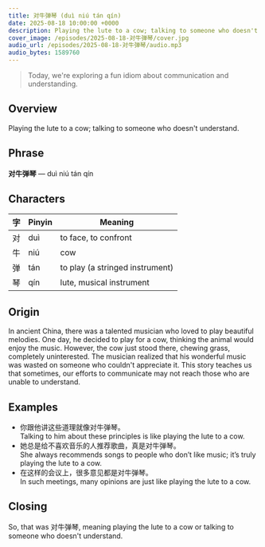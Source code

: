 ```yaml
---
title: 对牛弹琴 (duì niú tán qín)
date: 2025-08-18 10:00:00 +0000
description: Playing the lute to a cow; talking to someone who doesn't understand.
cover_image: /episodes/2025-08-18-对牛弹琴/cover.jpg
audio_url: /episodes/2025-08-18-对牛弹琴/audio.mp3
audio_bytes: 1589760
---
```




> Today, we're exploring a fun idiom about communication and understanding.

## Overview
Playing the lute to a cow; talking to someone who doesn't understand.

## Phrase
**对牛弹琴** — duì niú tán qín

## Characters

| 字 | Pinyin | Meaning                     |
|----|--------|-----------------------------|
| 对 | duì    | to face, to confront        |
| 牛 | niú    | cow                         |
| 弹 | tán    | to play (a stringed instrument) |
| 琴 | qín    | lute, musical instrument     |
## Origin
In ancient China, there was a talented musician who loved to play beautiful melodies. One day, he decided to play for a cow, thinking the animal would enjoy the music. However, the cow just stood there, chewing grass, completely uninterested. The musician realized that his wonderful music was wasted on someone who couldn't appreciate it. This story teaches us that sometimes, our efforts to communicate may not reach those who are unable to understand.

## Examples
- 你跟他讲这些道理就像对牛弹琴。<br>Talking to him about these principles is like playing the lute to a cow.
- 她总是给不喜欢音乐的人推荐歌曲，真是对牛弹琴。<br>She always recommends songs to people who don’t like music; it’s truly playing the lute to a cow.
- 在这样的会议上，很多意见都是对牛弹琴。<br>In such meetings, many opinions are just like playing the lute to a cow.

## Closing
So, that was 对牛弹琴, meaning playing the lute to a cow or talking to someone who doesn't understand.
